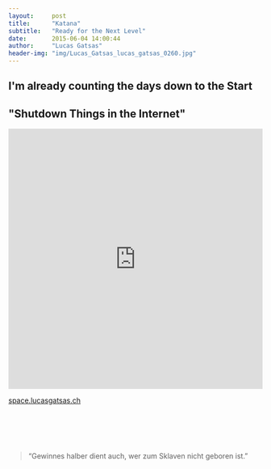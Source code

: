 ```yaml
---
layout:     post
title:      "Katana"
subtitle:   "Ready for the Next Level"
date:       2015-06-04 14:00:44
author:     "Lucas Gatsas"
header-img: "img/Lucas_Gatsas_lucas_gatsas_0260.jpg"
---
```

<h2 class="section-heading">I'm already counting the days down to the Start</h2>
<h2 class="section-heading">"Shutdown Things in the Internet"</h2>



<iframe width="100%" height="515" src="https://www.youtube.com/embed/Gi9tJ8QoBus" frameborder="0" allowfullscreen></iframe>

<a href="http://space.lucasgatsas.ch/">space.lucasgatsas.ch</a>

<br><br>


<br>
<blockquote>
“Gewinnes halber dient auch, wer zum Sklaven nicht geboren ist.” 
</blockquote>

